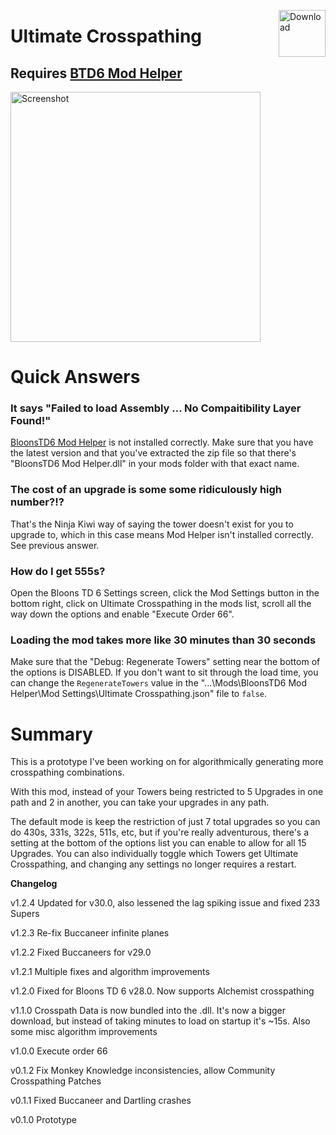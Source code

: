 <a href="https://github.com/doombubbles/ultimate-crosspathing/raw/main/UltimateCrosspathing.dll"><img align="right" alt="Download" height="75" src="https://github.com/doombubbles/BTD6-Mods/blob/main/download.png?raw=true"></a>

# Ultimate Crosspathing

## Requires [BTD6 Mod Helper](https://github.com/gurrenm3/BTD-Mod-Helper/releases/latest)

<img alt="Screenshot" height="400" src="https://github.com/doombubbles/ultimate-crosspathing/blob/main/screenshot.png?raw=true"/>

# Quick Answers

### It says "Failed to load Assembly ... No Compaitibility Layer Found!"

[BloonsTD6 Mod Helper](https://github.com/gurrenm3/BTD-Mod-Helper/releases/latest) is not installed correctly. Make sure that you have the latest version and that you've extracted the zip file so that there's "BloonsTD6 Mod Helper.dll" in your mods folder with that exact name.

### The cost of an upgrade is some some ridiculously high number?!?

That's the Ninja Kiwi way of saying the tower doesn't exist for you to upgrade to, which in this case means Mod Helper isn't installed correctly. See previous answer.

### How do I get 555s?

Open the Bloons TD 6 Settings screen, click the Mod Settings button in the bottom right, click on Ultimate Crosspathing in the mods list, scroll all the way down the options and enable "Execute Order 66".

### Loading the mod takes more like 30 minutes than 30 seconds

Make sure that the "Debug: Regenerate Towers" setting near the bottom of the options is DISABLED. If you don't want to sit through the load time, you can change the `RegenerateTowers` value in the  "...\Mods\BloonsTD6 Mod Helper\Mod Settings\Ultimate Crosspathing.json" file to `false`.

# Summary

This is a prototype I've been working on for algorithmically generating more crosspathing combinations.

With this mod, instead of your Towers being restricted to 5 Upgrades in one path and 2 in another, you can take your
upgrades in any path.

The default mode is keep the restriction of just 7 total upgrades so you can do 430s, 331s, 322s, 511s, etc, but if
you're really adventurous, there's a setting at the bottom of the options list you can enable to allow for all 15
Upgrades. You can also individually toggle which Towers get Ultimate Crosspathing, and changing any settings no longer
requires a restart.

**Changelog**

v1.2.4 Updated for v30.0, also lessened the lag spiking issue and fixed 233 Supers

v1.2.3 Re-fix Buccaneer infinite planes

v1.2.2 Fixed Buccaneers for v29.0

v1.2.1 Multiple fixes and algorithm improvements

v1.2.0 Fixed for Bloons TD 6 v28.0. Now supports Alchemist crosspathing

v1.1.0 Crosspath Data is now bundled into the .dll. It's now a bigger download, but instead of taking minutes to load on
startup it's ~15s. Also some misc algorithm improvements

v1.0.0 Execute order 66

v0.1.2 Fix Monkey Knowledge inconsistencies, allow Community Crosspathing Patches

v0.1.1 Fixed Buccaneer and Dartling crashes

v0.1.0 Prototype
